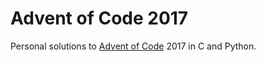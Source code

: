 # Advent of Code 2017

Personal solutions to [Advent of Code](http://adventofcode.com) 2017 in C and Python.


